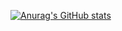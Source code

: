 [![Anurag's GitHub stats](https://github-readme-stats.vercel.app/api?username=keelanbrady1011&show_icons=true&theme=radical)](https://github.com/anuraghazra/github-readme-stats)

